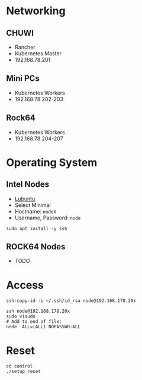 # Networking

## CHUWI
- Rancher
- Kubernetes Master
- 192.168.78.201

## Mini PCs
- Kubernetes Workers
- 192.168.78.202-203

## Rock64
- Kubernetes Workers
- 192.168.78.204-207

# Operating System

## Intel Nodes
- [Lubuntu](http://cdimage.ubuntu.com/lubuntu/releases/18.04/release/lubuntu-18.04.3-desktop-amd64.iso)
- Select Minimal
- Hostname: `nodeX`
- Username, Password: `node`

```shell script
sudo apt install -y ssh
```

## ROCK64 Nodes
- TODO

# Access
```shell script
ssh-copy-id -i ~/.ssh/id_rsa node@192.168.178.20x

ssh node@192.168.178.20x
sudo visudo
# Add to end of file:
node  ALL=(ALL) NOPASSWD:ALL
```

# Reset
```shell script
cd control
./setup reset
```
